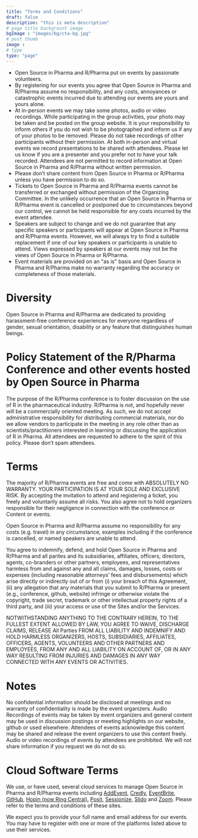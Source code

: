```yaml
---
title: "Terms and Conditions"
draft: false
description: "this is meta description"
# page title backgrount image
bgImage : "images/bg/cta-bg.jpg"
# post thumb
image :
# type
type: "page"
---
```


* Open Source in Pharma and R/Pharma put on events by passionate volunteers.
* By registering for our events you agree that Open Source in Pharma and R/Pharma assume no responsibility, and any costs, annoyances or catastrophic events incurred due to attending our events are yours and yours alone.
* At in-person events we may take some photos, audio or video recordings.  While participating in the group activities, your photo may be taken and be posted on the group website. It is your responsibility to inform others if you do not wish to be photographed and inform us if any of your photos to be removed.  Please do not take recordings of other participants without their permission.  At both in-person and virtual events we record presentations to be shared with attendees.  Please let us know if you are a presenter and you prefer not to have your talk recorded.  Attendees are not permitted to record information at Open Source in Pharma and R/Pharma without written permission.
* Please don’t share content from Open Source in Pharma or R/Pharma unless you have permission to do so.
* Tickets to Open Source in Pharma and R/Pharma events cannot be transferred or exchanged without permission of the Organizing Committee. In the unlikely occurrence that an Open Source in Pharma or R/Pharma event is cancelled or postponed due to circumstances beyond our control, we cannot be held responsible for any costs incurred by the event attendee.
* Speakers are subject to change and we do not guarantee that any specific speakers or participants will appear at Open Source in Pharma and R/Pharma events. However, we will always try to find a suitable replacement if one of our key speakers or participants is unable to attend. Views expressed by speakers at our events may not be the views of Open Source in Pharma or R/Pharma.
* Event materials are provided on an "as is" basis and Open Source in Pharma and R/Pharma make no warranty regarding the accuracy or completeness of those materials.

# Diversity
Open Source in Pharma and R/Pharma are dedicated to providing harassment-free conference experiences for everyone regardless of gender, sexual orientation, disability or any feature that distinguishes human beings. 
 
# Policy Statement of the R/Pharma Conference and other events hosted by Open Source in Pharma
The purpose of the R/Pharma conference is to foster discussion on the use of R in the pharmaceutical industry. R/Pharma is not, and hopefully never will be a commercially oriented meeting. As such, we do not accept administrative responsibility for distributing commercial materials, nor do we allow vendors to participate in the meeting in any role other than as scientists/practitioners interested in learning or discussing the application of R in Pharma. All attendees are requested to adhere to the spirit of this policy. Please don’t spam attendees.

# Terms
The majority of R/Pharma events are free and come with ABSOLUTELY NO WARRANTY. YOUR PARTICIPATION IS AT YOUR SOLE AND EXCLUSIVE RISK. By accepting the invitation to attend and registering a ticket, you freely and voluntarily assume all risks. You also agree not to hold organizers responsible for their negligence in connection with the conference or Content or events.

Open Source in Pharma and R/Pharma assume no responsibility for any costs (e.g. travel) in any circumstance, examples including if the conference is cancelled, or named speakers are unable to attend.

You agree to indemnify, defend, and hold Open Source in Pharma and R/Pharma and all parites and its subsidiaries, affiliates, officers, directors, agents, co-branders or other partners, employees, and representatives harmless from and against any and all claims, damages, losses, costs or expenses (including reasonable attorneys’ fees and disbursements) which arise directly or indirectly out of or from (i) your breach of this Agreement, (ii) any allegation that any materials that you submit to R/Pharma or present (e.g., conference, github, website) infringe or otherwise violate the copyright, trade secret, trademark or other intellectual property rights of a third party, and (iii) your access or use of the Sites and/or the Services.

NOTWITHSTANDING ANYTHING TO THE CONTRARY HEREIN, TO THE FULLEST EXTENT ALLOWED BY LAW, YOU AGREE TO WAIVE, DISCHARGE CLAIMS, RELEASE All Parties FROM ALL LIABILITY AND INDEMNIFY AND HOLD HARMLESS ORGANIZERS, HOSTS, SUBSIDIARIES, AFFILIATES, OFFICERS, AGENTS, VOLUNTEERS AND OTHER PARTNERS AND EMPLOYEES, FROM ANY AND ALL LIABILITY ON ACCOUNT OF, OR IN ANY WAY RESULTING FROM INJURIES AND DAMAGES IN ANY WAY CONNECTED WITH ANY EVENTS OR ACTIVITIES.

# Notes
No confidential information should be disclosed at meetings and no warranty of confidentiality is made by the event organizers. Audio Recordings of events may be taken by event organizers and general content may be used in discussion postings or meeting highlights on our website, github or used elsewhere. Attendees of events acknowledge this content may be shared and release the event organizers to use this content freely. Audio or video recordings of events by attendees are prohibited. We will not share information if you request we do not do so.

# Cloud Software Terms
We use, or have used, several cloud services to manage Open Source in Pharma and R/Pharma events including 
[AddEvent](https://www.addevent.com/c/legal/terms), 
[Credly](https://info.credly.com/user-terms-of-service), 
[EventBrite](https://www.eventbrite.com/help/en-us/articles/251210/eventbrite-terms-of-service/), 
[GitHub](https://docs.github.com/en/site-policy/github-terms/github-terms-of-service), 
[Hopin (now Ring Central)](https://www.ringcentral.com/legal/last-update-march-11-2024/eulatos.html), 
[Posit](https://www.eventbrite.com/help/en-us/articles/251210/eventbrite-terms-of-service/), 
[Sessionize](https://sessionize.com/terms-of-service), 
[Slido](https://www.slido.com/terms#terms-of-service) 
and [Zoom](https://www.zoom.com/en/trust/terms/).
Please refer to the terms and conditions of these sites.

We expect you to provide your full name and email address for our events.  You may have to register with one or more of the platforms listed above to use their services. 
